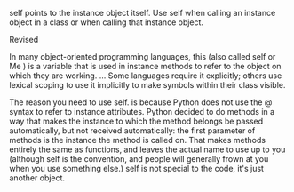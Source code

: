 self points to the instance object itself. Use self when calling an instance object in a class or when calling that instance object.


Revised

In many object-oriented programming languages, this (also called self or Me ) is a variable that is used in instance methods to refer to the object on which they are working. ... Some languages require it explicitly; others use lexical scoping to use it implicitly to make symbols within their class visible.


The reason you need to use self. is because Python does not use the @ syntax to refer to instance attributes. Python decided to do methods in a way that makes the instance to which the method belongs be passed automatically, but not received automatically: the first parameter of methods is the instance the method is called on. That makes methods entirely the same as functions, and leaves the actual name to use up to you (although self is the convention, and people will generally frown at you when you use something else.) self is not special to the code, it's just another object.